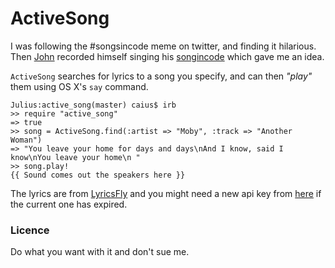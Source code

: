 # ActiveSong

I was following the #songsincode meme on twitter, and finding it hilarious. Then [John][] recorded himself singing his [songincode][] which gave me an idea.

[John]: http://johnleach.co.uk/
[songincode]: http://johnleach.co.uk/words/archives/2009/08/21/394/song-in-code-ramones-i-wanna-be-sedated

`ActiveSong` searches for lyrics to a song you specify, and can then *"play"* them using OS X's `say` command.

	Julius:active_song(master) caius$ irb
	>> require "active_song"
	=> true
	>> song = ActiveSong.find(:artist => "Moby", :track => "Another Woman")
	=> "You leave your home for days and days\nAnd I know, said I know\nYou leave your home\n "
	>> song.play!
	{{ Sound comes out the speakers here }}

The lyrics are from [LyricsFly][] and you might need a new api key from [here][flyapi] if the current one has expired.

[LyricsFly]: http://lyricsfly.com/
[flyapi]: http://lyricsfly.com/api/

### Licence

Do what you want with it and don't sue me.
